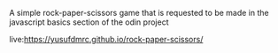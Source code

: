 A simple rock-paper-scissors game that is requested to be made in the javascript basics section of the odin project

live:https://yusufdmrc.github.io/rock-paper-scissors/

